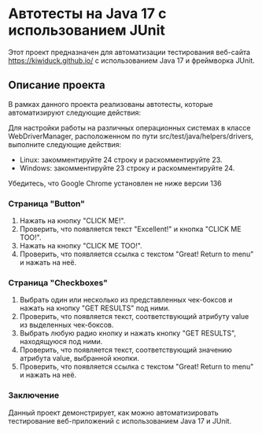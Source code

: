 # Автотесты на Java 17 с использованием JUnit

Этот проект предназначен для автоматизации тестирования веб-сайта https://kiwiduck.github.io/ с использованием Java 17 и фреймворка JUnit.

## Описание проекта

В рамках данного проекта реализованы автотесты, которые автоматизируют следующие действия:

Для настройки работы на различных операционных системах в классе WebDriverManager, расположенном по пути src/test/java/helpers/drivers, выполните следующие действия:

- Linux: закомментируйте 24 строку и раскомментируйте 23.
- Windows: закомментируйте 23 строку и раскомментируйте 24.

Убедитесь, что Google Chrome установлен не ниже версии 136
### Страница "Button"

1. Нажать на кнопку "CLICK ME!".
2. Проверить, что появляется текст "Excellent!" и кнопка "CLICK ME TOO!".
3. Нажать на кнопку "CLICK ME TOO!".
4. Проверить, что появляется ссылка с текстом "Great! Return to menu" и нажать на неё.

### Страница "Checkboxes"

1. Выбрать один или несколько из представленных чек-боксов и нажать на кнопку "GET RESULTS" под ними.
2. Проверить, что появляется текст, соответствующий атрибуту value из выделенных чек-боксов.
3. Выбрать любую радио кнопку и нажать кнопку "GET RESULTS", находящуюся под ними.
4. Проверить, что появляется текст, соответствующий значению атрибута value, выбранной кнопки.
5. Проверить, что появляется ссылка с текстом "Great! Return to menu" и нажать на неё.

### Заключение
Данный проект демонстрирует, как можно автоматизировать тестирование веб-приложений с использованием Java 17 и JUnit.
